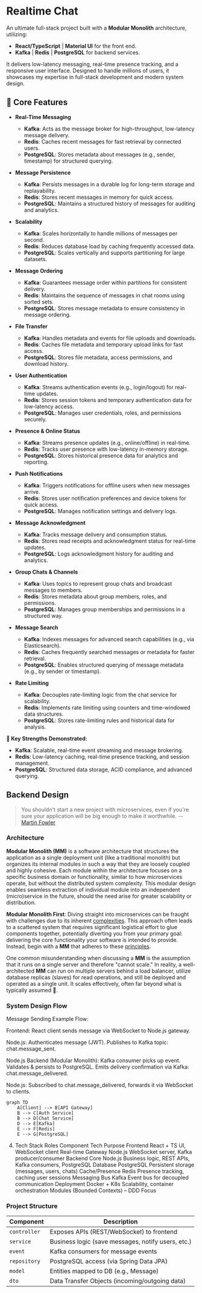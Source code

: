 # Realtime Chat
An ultimate full-stack project built with a **Modular Monolith** architecture, utilizing:
- **React/TypeScript** | **Material UI** for the front end.
- **Kafka** | **Redis** | **PostgreSQL** for backend services.

It delivers low-latency messaging, real-time presence tracking, and a responsive user interface.
Designed to handle millions of users, it showcases my expertise in full-stack development and modern system design.

## 🎉 Core Features

- **Real-Time Messaging**
   - **Kafka**: Acts as the message broker for high-throughput, low-latency message delivery.
   - **Redis**: Caches recent messages for fast retrieval by connected users.
   - **PostgreSQL**: Stores metadata about messages (e.g., sender, timestamp) for structured querying.

- **Message Persistence**
   - **Kafka**: Persists messages in a durable log for long-term storage and replayability.
   - **Redis**: Stores recent messages in memory for quick access.
   - **PostgreSQL**: Maintains a structured history of messages for auditing and analytics.

- **Scalability**
   - **Kafka**: Scales horizontally to handle millions of messages per second.
   - **Redis**: Reduces database load by caching frequently accessed data.
   - **PostgreSQL**: Scales vertically and supports partitioning for large datasets.

- **Message Ordering**
   - **Kafka**: Guarantees message order within partitions for consistent delivery.
   - **Redis**: Maintains the sequence of messages in chat rooms using sorted sets.
   - **PostgreSQL**: Stores message metadata to ensure consistency in message ordering.

- **File Transfer**
    - **Kafka**: Handles metadata and events for file uploads and downloads.
    - **Redis**: Caches file metadata and temporary upload links for fast access.
    - **PostgreSQL**: Stores file metadata, access permissions, and download history.

- **User Authentication**
    - **Kafka**: Streams authentication events (e.g., login/logout) for real-time updates.
    - **Redis**: Stores session tokens and temporary authentication data for low-latency access.
    - **PostgreSQL**: Manages user credentials, roles, and permissions securely.

- **Presence & Online Status**
   - **Kafka**: Streams presence updates (e.g., online/offline) in real-time.
   - **Redis**: Tracks user presence with low-latency in-memory storage.
   - **PostgreSQL**: Stores historical presence data for analytics and reporting.

- **Push Notifications**
   - **Kafka**: Triggers notifications for offline users when new messages arrive.
   - **Redis**: Stores user notification preferences and device tokens for quick access.
   - **PostgreSQL**: Manages notification settings and delivery logs.

- **Message Acknowledgment**
   - **Kafka**: Tracks message delivery and consumption status.
   - **Redis**: Stores read receipts and acknowledgment status for real-time updates.
   - **PostgreSQL**: Logs acknowledgment history for auditing and analytics.

- **Group Chats & Channels**
   - **Kafka**: Uses topics to represent group chats and broadcast messages to members.
   - **Redis**: Stores metadata about group members, roles, and permissions.
   - **PostgreSQL**: Manages group memberships and permissions in a structured way.

- **Message Search**
   - **Kafka**: Indexes messages for advanced search capabilities (e.g., via Elasticsearch).
   - **Redis**: Caches frequently searched messages or metadata for faster retrieval.
   - **PostgreSQL**: Enables structured querying of message metadata (e.g., by sender or timestamp).

- **Rate Limiting**
    - **Kafka**: Decouples rate-limiting logic from the chat service for scalability.
    - **Redis**: Implements rate limiting using counters and time-windowed data structures.
    - **PostgreSQL**: Stores rate-limiting rules and historical data for analysis.

**💪 Key Strengths Demonstrated:**
- **Kafka**: Scalable, real-time event streaming and message brokering.
- **Redis**: Low-latency caching, real-time presence tracking, and session management.
- **PostgreSQL**: Structured data storage, ACID compliance, and advanced querying.

## Backend Design

> You shouldn't start a new project with microservices, even if you're sure your
> application will be big enough to make it worthwhile.
> -- [Martin Fowler](https://en.wikipedia.org/wiki/Martin_Fowler_(software_engineer))

### Architecture

**Modular Monolith (MM)** is a software architecture that structures the application
as a single deployment unit (like a traditional monolith) but organizes its internal
modules in such a way that they are loosely coupled and highly cohesive. Each module
within the architecture focuses on a specific business domain or functionality,
similar to how microservices operate, but without the distributed system complexity.
This modular design enables seamless extraction of individual module into an independent
(micro)service in the future, should the need arise for greater scalability or distribution.

**Modular Monolith First**: Diving straight into microservices can be fraught with
challenges due to its inherent [complexities]().
This approach often leads to a scattered system that requires significant logistical
effort to glue components together, potentially diverting you from your primary goal:
delivering the core functionality your software is intended to provide. Instead, begin
with a **MM** that adheres to these
[principles](https://gist.github.com/hoangfin/bb291665748466f456f18fa8db648419).


One common misunderstanding when discussing a **MM** is the assumption that it runs on a single
server and therefore "cannot scale." In reality, a well-architected **MM** can run on multiple
servers behind a load balancer, utilize database replicas (slaves) for read operations, and
still be deployed and operated as a single unit. It scales effectively, often far beyond
what is typically assumed 👏.


### System Design Flow
Message Sending Example Flow:

Frontend: React client sends message via WebSocket to Node.js gateway.

Node.js:
Authenticates message (JWT).
Publishes to Kafka topic: chat.message_sent.

Node.js Backend (Modular Monolith):
Kafka consumer picks up event.
Validates & persists to PostgreSQL.
Emits delivery confirmation via Kafka: chat.message_delivered.

Node.js:
Subscribed to chat.message_delivered, forwards it via WebSocket to clients.

```mermaid
graph TD
    A[Client] --> B[API Gateway]
    B --> C[Auth Service]
    B --> D[Chat Service]
    D --> E[Kafka]
    E --> F[Redis]
    E --> G[PostgreSQL]
```

4. Tech Stack Roles
Component	Tech	Purpose
Frontend	React + TS	UI, WebSocket client
Real-time Gateway	Node.js	WebSocket server, Kafka producer/consumer
Backend Core	Node.js	Business logic, REST APIs, Kafka consumers, PostgreSQL
Database	PostgreSQL	Persistent storage (messages, users, chats)
Cache/Presence	Redis	Presence tracking, caching user sessions
Messaging Bus	Kafka	Event bus for decoupled communication
Deployment	Docker + K8s	Scalability, container orchestration
Modules (Bounded Contexts) – DDD Focus


### Project Structure

| Component     | Description                                                                 |
|---------------|-----------------------------------------------------------------------------|
| `controller`  | Exposes APIs (REST/WebSocket) to frontend                                   |
| `service`     | Business logic (save messages, notify users, etc.)                         |
| `event`       | Kafka consumers for message events                                         |
| `repository`  | PostgreSQL access (via Spring Data JPA)                                    |
| `model`       | Entities mapped to DB (e.g., Message)                                      |
| `dto`         | Data Transfer Objects (incoming/outgoing data)                             |
